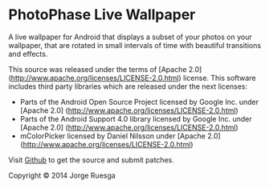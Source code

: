 PhotoPhase Live Wallpaper
=========================

A live wallpaper for Android that displays a subset of your photos on your
wallpaper, that are rotated in small intervals of time with beautiful
transitions and effects.

This source was released under the terms of [Apache 2.0]
(http://www.apache.org/licenses/LICENSE-2.0.html) license. This software includes
third party libraries which are released under the next licenses:

* Parts of the Android Open Source Project licensed by Google Inc. under [Apache 2.0]
(http://www.apache.org/licenses/LICENSE-2.0.html)
* Parts of the Android Support 4.0 library licensed by Google Inc. under [Apache 2.0]
(http://www.apache.org/licenses/LICENSE-2.0.html)
* mColorPicker licensed by Daniel Nilsson under [Apache 2.0]
(http://www.apache.org/licenses/LICENSE-2.0.html)

Visit [Github](https://github.com/jruesga/PhotoPhase) to get the source and
submit patches.

Copyright © 2014 Jorge Ruesga
